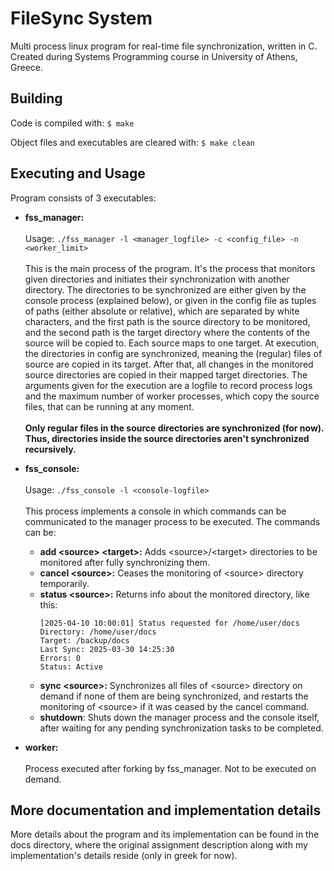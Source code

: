 # FileSync System

Multi process linux program for real-time file synchronization, written in C. Created during Systems Programming course in University of Athens, Greece.

## Building

Code is compiled with: ``` $ make ```

Object files and executables are cleared with: ``` $ make clean ```

## Executing and Usage

Program consists of 3 executables:

- __fss_manager:__
\
\
Usage: ``` ./fss_manager -l <manager_logfile> -c <config_file> -n <worker_limit> ```
\
\
This is the main process of the program. It's the process that monitors given directories and initiates their synchronization with another directory. The directories to be synchronized are either given by the console process (explained below), or given in the config file as tuples of paths (either absolute or relative), which are separated by white characters, and the first path is the source directory to be monitored, and the second path is the target directory where the contents of the source will be copied to. Each source maps to one target. At execution, the directories in config are synchronized, meaning the (regular) files of source are copied in its target. After that, all changes in the monitored source directories are copied in their mapped target directories. The arguments given for the execution are a logfile to record process logs and the maximum number of worker processes, which copy the source files, that can be running at any moment.
\
\
__Only regular files in the source directories are synchronized (for now). Thus, directories inside the source directories aren't synchronized recursively.__

- __fss_console:__
\
\
Usage: ``` ./fss_console -l <console-logfile> ```
\
\
This process implements a console in which commands can be communicated to the manager process to be executed. The commands can be:
  - __add \<source\> \<target\>:__ Adds \<source\>/\<target\> directories to be monitored after fully synchronizing them. 
  - __cancel \<source\>:__ Ceases the monitoring of \<source\> directory temporarily.
  - __status \<source\>:__ Returns info about the monitored directory, like this:
    ```
    [2025-04-10 10:00:01] Status requested for /home/user/docs
    Directory: /home/user/docs
    Target: /backup/docs
    Last Sync: 2025-03-30 14:25:30
    Errors: 0
    Status: Active
    ```
  - __sync \<source\>:__ Synchronizes all files of \<source\> directory on demand if none of them are being synchronized, and restarts the monitoring of \<source\> if it was ceased by the cancel command.
  - __shutdown__: Shuts down the manager process and the console itself, after waiting for any pending synchronization tasks to be completed.

- __worker:__
\
\
Process executed after forking by fss_manager. Not to be executed on demand.

## More documentation and implementation details

More details about the program and its implementation can be found in the docs directory, where the original assignment description along with my implementation's details reside (only in greek for now).
